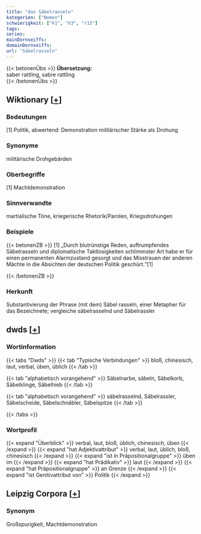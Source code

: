 ```yaml
---
title: "das Säbelrasseln"
kategorien: ["Nomen"]
schwierigkeit: ["k1", "h3", "r15"]
tags:
series:
mainDornseiffs:
domainDornseiffs:
url: "Säbelrasseln"
---
```


{{< betonenÜbs >}}
**Übersetzung:**  
saber rattling, sabre rattling  
{{< /betonenÜbs >}}

## Wiktionary [[+](https://de.wiktionary.org/wiki/Säbelrasseln)]

### Bedeutungen
[1] Politik, abwertend: Demonstration militärischer Stärke als Drohung  

### Synonyme
militärische Drohgebärden  

### Oberbegriffe
[1] Machtdemonstration  

### Sinnverwandte
martialische Töne, kriegerische Rhetorik/Parolen, Kriegsdrohungen  

### Beispiele
{{< betonenZB >}}
[1] „Durch blutrünstige Reden, auftrumpfendes Säbelrasseln und diplomatische Taktlosigkeiten schlimmster Art habe er für einen permanenten Alarmzustand gesorgt und das Misstrauen der anderen Mächte in die Absichten der deutschen Politik geschürt.“[1]  

{{< /betonenZB >}}
### Herkunft
Substantivierung der Phrase (mit dem) Säbel rasseln, einer Metapher für das Bezeichnete; vergleiche säbelrasselnd und Säbelrassler  



## dwds [[+](https://www.dwds.de/wb/Säbelrasseln)]

### Wortinformation
{{< tabs "Dwds" >}}
{{< tab "Typische Verbindungen" >}}
bloß, chinesisch, laut, verbal, üben, üblich
{{< /tab >}}

{{< tab "alphabetisch vorangehend" >}}
Säbelnarbe, säbeln, Säbelkorb, Säbelklinge, Säbelhieb
{{< /tab >}}

{{< tab "alphabetisch vorangehend" >}}
säbelrasselnd, Säbelrassler, Säbelscheide, Säbelschnäbler, Säbelspitze
{{< /tab >}}

{{< /tabs >}}

### Wortprofil
{{< expand "Überblick" >}} verbal, laut, bloß, üblich, chinesisch, üben {{< /expand >}}
{{< expand "hat Adjektivattribut" >}} verbal, laut, üblich, bloß, chinesisch {{< /expand >}}
{{< expand "ist in Präpositionalgruppe" >}} üben im {{< /expand >}}
{{< expand "hat Prädikativ" >}} laut {{< /expand >}}
{{< expand "hat Präpositionalgruppe" >}} an Grenze {{< /expand >}}
{{< expand "ist Genitivattribut von" >}} Politik {{< /expand >}}

## Leipzig Corpora [[+](https://corpora.uni-leipzig.de/en/res?word=Säbelrasseln&corpusId=deu_newscrawl-public_2018)]


### Synonym
Großspurigkeit, Machtdemonstration

